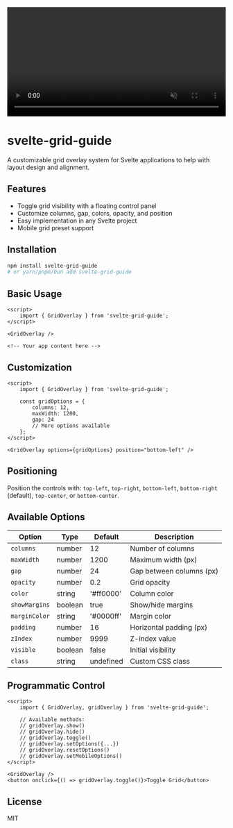 <video width="100%" autoplay loop muted playsinline>
  <source src="static/recording.webm" type="video/webm">
  Your browser does not support the video tag.
</video>

# svelte-grid-guide

A customizable grid overlay system for Svelte applications to help with layout design and alignment.

## Features

- Toggle grid visibility with a floating control panel
- Customize columns, gap, colors, opacity, and position
- Easy implementation in any Svelte project
- Mobile grid preset support

## Installation

```bash
npm install svelte-grid-guide
# or yarn/pnpm/bun add svelte-grid-guide
```

## Basic Usage

```svelte
<script>
	import { GridOverlay } from 'svelte-grid-guide';
</script>

<GridOverlay />

<!-- Your app content here -->
```

## Customization

```svelte
<script>
	import { GridOverlay } from 'svelte-grid-guide';

	const gridOptions = {
		columns: 12,
		maxWidth: 1200,
		gap: 24
		// More options available
	};
</script>

<GridOverlay options={gridOptions} position="bottom-left" />
```

## Positioning

Position the controls with: `top-left`, `top-right`, `bottom-left`, `bottom-right` (default), `top-center`, or `bottom-center`.

## Available Options

| Option        | Type    | Default   | Description              |
| ------------- | ------- | --------- | ------------------------ |
| `columns`     | number  | 12        | Number of columns        |
| `maxWidth`    | number  | 1200      | Maximum width (px)       |
| `gap`         | number  | 24        | Gap between columns (px) |
| `opacity`     | number  | 0.2       | Grid opacity             |
| `color`       | string  | '#ff0000' | Column color             |
| `showMargins` | boolean | true      | Show/hide margins        |
| `marginColor` | string  | '#0000ff' | Margin color             |
| `padding`     | number  | 16        | Horizontal padding (px)  |
| `zIndex`      | number  | 9999      | Z-index value            |
| `visible`     | boolean | false     | Initial visibility       |
| `class`       | string  | undefined | Custom CSS class         |

## Programmatic Control

```svelte
<script>
	import { GridOverlay, gridOverlay } from 'svelte-grid-guide';

	// Available methods:
	// gridOverlay.show()
	// gridOverlay.hide()
	// gridOverlay.toggle()
	// gridOverlay.setOptions({...})
	// gridOverlay.resetOptions()
	// gridOverlay.setMobileOptions()
</script>

<GridOverlay />
<button onclick={() => gridOverlay.toggle()}>Toggle Grid</button>
```

## License

MIT
